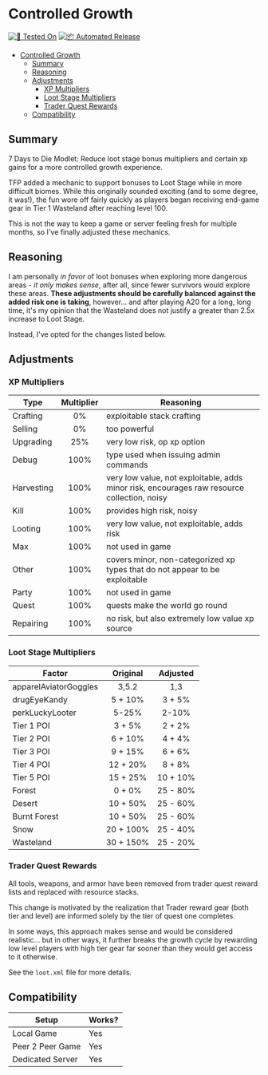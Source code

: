# Controlled Growth

[![🧪 Tested On](https://img.shields.io/badge/🧪%20Tested%20On-A20.6%20b9-blue.svg)](https://7daystodie.com/) [![📦 Automated Release](https://github.com/jonathan-robertson/controlled-growth/actions/workflows/release.yml/badge.svg)](https://github.com/jonathan-robertson/controlled-growth/actions/workflows/release.yml)

- [Controlled Growth](#controlled-growth)
  - [Summary](#summary)
  - [Reasoning](#reasoning)
  - [Adjustments](#adjustments)
    - [XP Multipliers](#xp-multipliers)
    - [Loot Stage Multipliers](#loot-stage-multipliers)
    - [Trader Quest Rewards](#trader-quest-rewards)
  - [Compatibility](#compatibility)

## Summary

7 Days to Die Modlet: Reduce loot stage bonus multipliers and certain xp gains for a more controlled growth experience.

TFP added a mechanic to support bonuses to Loot Stage while in more difficult biomes. While this originally sounded exciting (and to some degree, it was!), the fun wore off fairly quickly as players began receiving end-game gear in Tier 1 Wasteland after reaching level 100.

This is not the way to keep a game or server feeling fresh for multiple months, so I've finally adjusted these mechanics.

## Reasoning

I am personally *in favor* of loot bonuses when exploring more dangerous areas - *it only makes sense*, after all, since fewer survivors would explore these areas. **These adjustments should be carefully balanced against the added risk one is taking**, however... and after playing A20 for a long, long time, it's my opinion that the Wasteland does not justify a greater than 2.5x increase to Loot Stage.

Instead, I've opted for the changes listed below.

## Adjustments

### XP Multipliers

Type | Multiplier | Reasoning
--- | :---: | ---
Crafting | 0% | exploitable stack crafting
Selling | 0% | too powerful
Upgrading | 25% | very low risk, op xp option
Debug | 100% | type used when issuing admin commands
Harvesting | 100% | very low value, not exploitable, adds minor risk, encourages raw resource collection, noisy
Kill | 100% | provides high risk, noisy
Looting | 100% | very low value, not exploitable, adds risk
Max | 100% | not used in game
Other | 100% | covers minor, non-categorized xp types that do not appear to be exploitable
Party | 100% | not used in game
Quest | 100% | quests make the world go round
Repairing | 100% | no risk, but also extremely low value xp source

### Loot Stage Multipliers

Factor | Original | Adjusted
--- | :---: | :---:
apparelAviatorGoggles | 3,5.2 | 1,3
drugEyeKandy | 5 + 10% | 3 + 5%
perkLuckyLooter | 5-25% | 2-10%
Tier 1 POI | 3 + 5% | 2 + 2%
Tier 2 POI | 6 + 10% | 4 + 4%
Tier 3 POI | 9 + 15% | 6 + 6%
Tier 4 POI | 12 + 20% | 8 + 8%
Tier 5 POI | 15 + 25% | 10 + 10%
Forest | 0 + 0% | 25 - 80%
Desert | 10 + 50% | 25 - 60%
Burnt Forest | 10 + 50% | 25 - 60%
Snow | 20 + 100% | 25 - 40%
Wasteland | 30 + 150% | 25 - 20%

### Trader Quest Rewards

All tools, weapons, and armor have been removed from trader quest reward lists and replaced with resource stacks.

This change is motivated by the realization that Trader reward gear (both tier and level) are informed solely by the tier of quest one completes.

In some ways, this approach makes sense and would be considered realistic... but in other ways, it further breaks the growth cycle by rewarding low level players with high tier gear far sooner than they would get access to it otherwise.

See the `loot.xml` file for more details.

## Compatibility

Setup | Works?
--- | ---
Local Game | Yes
Peer 2 Peer Game | Yes
Dedicated Server | Yes
